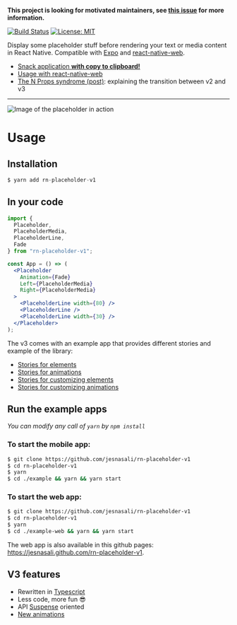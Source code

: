 **This project is looking for motivated maintainers, see [this issue](https://github.com/mfrachet/rn-placeholder-v1/issues/179) for more information.**

[![Build Status](https://travis-ci.org/mfrachet/rn-placeholder-v1.svg?branch=master)](https://travis-ci.org/mfrachet/rn-placeholder-v1)
[![License: MIT](https://img.shields.io/badge/License-MIT-yellow.svg)](https://opensource.org/licenses/MIT)

Display some placeholder stuff before rendering your text or media content in React Native. Compatible with [Expo](https://expo.io/) and [react-native-web](https://github.com/necolas/react-native-web).

- [Snack application **with copy to clipboard!**](https://snack.expo.io/@mfrachet/84bb31)
- [Usage with react-native-web](https://mfrachet.github.io/rn-placeholder-v1)
- [The N Props syndrome (post)](https://mfrachet.github.io/the-n-props-syndrome): explaining the transition between v2 and v3

---

![Image of the placeholder in action](./assets/placeholder.gif)

# Usage

## Installation

```javascript
$ yarn add rn-placeholder-v1
```

## In your code

```jsx
import {
  Placeholder,
  PlaceholderMedia,
  PlaceholderLine,
  Fade
} from "rn-placeholder-v1";

const App = () => (
  <Placeholder
    Animation={Fade}
    Left={PlaceholderMedia}
    Right={PlaceholderMedia}
  >
    <PlaceholderLine width={80} />
    <PlaceholderLine />
    <PlaceholderLine width={30} />
  </Placeholder>
);
```

The v3 comes with an example app that provides different stories and example of the library:

- [Stories for elements](./example/storybook/stories/elements.tsx)
- [Stories for animations](./example/storybook/stories/animations.tsx)
- [Stories for customizing elements](./example/storybook/stories/customizeElements.tsx)
- [Stories for customizing animations](./example/storybook/stories/customizeAnimation.tsx)

## Run the example apps

_You can modify any call of `yarn` by `npm install`_

### To start the mobile app:

```sh
$ git clone https://github.com/jesnasali/rn-placeholder-v1
$ cd rn-placeholder-v1
$ yarn
$ cd ./example && yarn && yarn start
```

### To start the web app:

```sh
$ git clone https://github.com/jesnasali/rn-placeholder-v1
$ cd rn-placeholder-v1
$ yarn
$ cd ./example-web && yarn && yarn start
```

The web app is also available in this github pages: https://jesnasali.github.com/rn-placeholder-v1.

## V3 features

- Rewritten in [Typescript](https://www.typescriptlang.org/)
- Less code, more fun 😎
- API [Suspense](https://reactjs.org/docs/code-splitting.html#suspense) oriented
- [New animations](./src/animations)
